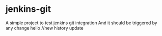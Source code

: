 # jenkins-git

A simple project to test jenkins git integration
And it should be triggered by any change
hello
//new history
update
